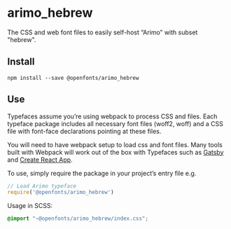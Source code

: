 
# arimo_hebrew

The CSS and web font files to easily self-host “Arimo” with subset "hebrew".

## Install

`npm install --save @openfonts/arimo_hebrew`

## Use

Typefaces assume you’re using webpack to process CSS and files. Each typeface
package includes all necessary font files (woff2, woff) and a CSS file with
font-face declarations pointing at these files.

You will need to have webpack setup to load css and font files. Many tools built
with Webpack will work out of the box with Typefaces such as [Gatsby](https://github.com/gatsbyjs/gatsby)
and [Create React App](https://github.com/facebookincubator/create-react-app).

To use, simply require the package in your project’s entry file e.g.

```javascript
// Load Arimo typeface
require('@openfonts/arimo_hebrew')
```

Usage in SCSS:
```scss
@import "~@openfonts/arimo_hebrew/index.css";
```
